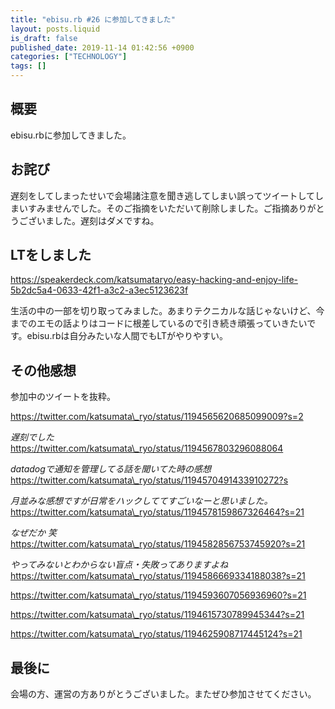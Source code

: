 ```yaml
---
title: "ebisu.rb #26 に参加してきました"
layout: posts.liquid
is_draft: false
published_date: 2019-11-14 01:42:56 +0900
categories: ["TECHNOLOGY"]
tags: []
---
```


## 概要
ebisu.rbに参加してきました。

## お詫び
遅刻をしてしまったせいで会場諸注意を聞き逃してしまい誤ってツイートしてしまいすみませんでした。そのご指摘をいただいて削除しました。ご指摘ありがとうございました。遅刻はダメですね。

## LTをしました
https://speakerdeck.com/katsumataryo/easy-hacking-and-enjoy-life-5b2dc5a4-0633-42f1-a3c2-a3ec5123623f

生活の中の一部を切り取ってみました。あまりテクニカルな話じゃないけど、今までのエモの話よりはコードに根差しているので引き続き頑張っていきたいです。ebisu.rbは自分みたいな人間でもLTがやりやすい。

## その他感想
参加中のツイートを抜粋。

https://twitter.com/katsumata\_ryo/status/1194565620685099009?s=2

_遅刻でした_
https://twitter.com/katsumata\_ryo/status/1194567803296088064

_datadogで通知を管理してる話を聞いてた時の感想_
https://twitter.com/katsumata\_ryo/status/1194570491433910272?s

_月並みな感想ですが日常をハックしててすごいなーと思いました。_
https://twitter.com/katsumata\_ryo/status/1194578159867326464?s=21

_なぜだか 笑_
https://twitter.com/katsumata\_ryo/status/1194582856753745920?s=21

_やってみないとわからない盲点・失敗ってありますよね_
https://twitter.com/katsumata\_ryo/status/1194586669334188038?s=21

https://twitter.com/katsumata\_ryo/status/1194593607056936960?s=21

https://twitter.com/katsumata\_ryo/status/1194615730789945344?s=21

https://twitter.com/katsumata\_ryo/status/1194625908717445124?s=21

## 最後に
会場の方、運営の方ありがとうございました。またぜひ参加させてください。



